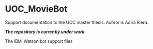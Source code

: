 # UOC_MovieBot
Support documentation to the UOC master thesis. Author is Adrià Riera.

***The repository is currently under work.***

The IBM_Watson bot support files 


